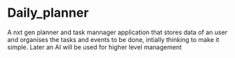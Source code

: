 # Daily_planner
A nxt gen planner and task mannager application that stores data of an user and organises the tasks and events to be done, intially thinking to make it simple. Later an AI will be used for higher level management
